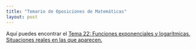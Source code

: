 ```yaml
---
title: "Temario de Oposiciones de Matemáticas"
layout: post
---
```



Aquí puedes encontrar el [Tema 22: Funciones exponenciales y logarítmicas.
Situaciones reales en las que aparecen.][tema-22] 

[tema-22]: https://github.com/Asintota/pablopasarin/blob/master/docs/tema22_merged.pdf
